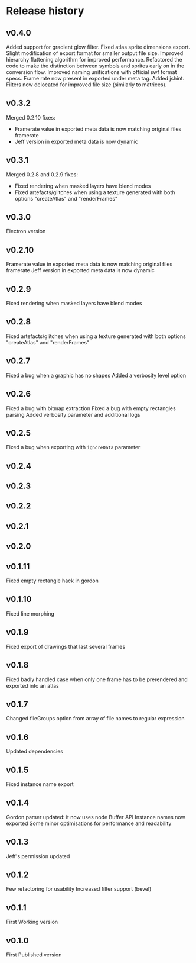 # Release history

## v0.4.0
Added support for gradient glow filter.
Fixed atlas sprite dimensions export.
Slight modification of export format for smaller output file size.
Improved hierarchy flattening algorithm for improved performance.
Refactored the code to make the distinction between symbols and sprites early on in the conversion flow.
Improved naming unifications with official swf format specs.
Frame rate now present in exported under meta tag.
Added jshint.
Filters now delocated for improved file size (similarly to matrices).

## v0.3.2
Merged 0.2.10 fixes:
- Framerate value in exported meta data is now matching original files framerate
- Jeff version in exported meta data is now dynamic

## v0.3.1
Merged 0.2.8 and 0.2.9 fixes:
- Fixed rendering when masked layers have blend modes
- Fixed artefacts/glitches when using a texture generated with both options "createAtlas" and "renderFrames"

## v0.3.0
Electron version

## v0.2.10
Framerate value in exported meta data is now matching original files framerate
Jeff version in exported meta data is now dynamic

## v0.2.9
Fixed rendering when masked layers have blend modes

## v0.2.8
Fixed artefacts/glitches when using a texture generated with both options "createAtlas" and "renderFrames"

## v0.2.7
Fixed a bug when a graphic has no shapes
Added a verbosity level option

## v0.2.6
Fixed a bug with bitmap extraction
Fixed a bug with empty rectangles parsing
Added verbosity parameter and additional logs

## v0.2.5
Fixed a bug when exporting with `ignoreData` parameter

## v0.2.4

## v0.2.3

## v0.2.2

## v0.2.1

## v0.2.0

## v0.1.11
Fixed empty rectangle hack in gordon

## v0.1.10
Fixed line morphing

## v0.1.9
Fixed export of drawings that last several frames

## v0.1.8
Fixed badly handled case when only one frame has to be prerendered and exported into an atlas

## v0.1.7
Changed fileGroups option from array of file names to regular expression

## v0.1.6
Updated dependencies

## v0.1.5
Fixed instance name export

## v0.1.4

Gordon parser updated: it now uses node Buffer API
Instance names now exported
Some minor optimisations for performance and readability

## v0.1.3

Jeff's permission updated

## v0.1.2

Few refactoring for usability
Increased filter support (bevel)

## v0.1.1

First Working version

## v0.1.0

First Published version